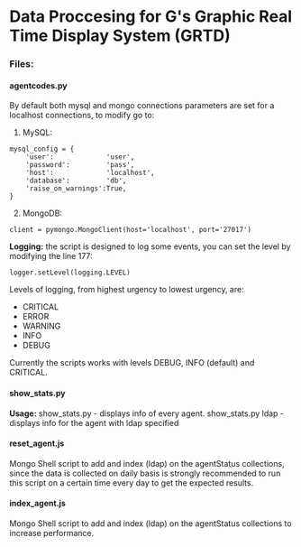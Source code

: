 # Data Proccesing for G's Graphic Real Time Display System (GRTD)

### Files:

#### agentcodes.py

By default both mysql and mongo connections parameters are set for a localhost connections, to modify go to:

1. MySQL:
```pyhton
mysql_config = {
    'user':             'user',
    'password':         'pass',
    'host':             'localhost',
    'database':         'db',
    'raise_on_warnings':True,
}
```

2. MongoDB:
```pyhton
client = pymongo.MongoClient(host='localhost', port='27017')
```

**Logging:** the script is designed to log some events, you can set the level by modifying the line 177:
```pyhton
logger.setLevel(logging.LEVEL)
```
Levels of logging, from highest urgency to lowest urgency, are:
* CRITICAL
* ERROR
* WARNING
* INFO
* DEBUG

Currently the scripts works with levels DEBUG, INFO (default) and CRITICAL.

#### show_stats.py

**Usage:**
    show_stats.py - displays info of every agent.
    show_stats.py ldap - displays info for the agent with ldap specified


#### reset_agent.js

Mongo Shell script to add and index (ldap) on the agentStatus collections, since the data is collected on daily basis is strongly recommended to run this script on a certain time every day to get the expected results.


#### index_agent.js

Mongo Shell script to add and index (ldap) on the agentStatus collections to increase performance.